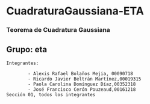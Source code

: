 # CuadraturaGaussiana-ETA

### Teorema de Cuadratura Gaussiana
## Grupo: eta
    Integrantes:

            - Alexis Rafael Bolaños Mejia, 00090718
            - Ricardo Javier Beltrán Martínez,00019315
            - Paola Carolina Domínguez Díaz,00352318
            - José Francisco Cerón Pouzeaud,00161218
    Sección 01, todos los integrantes
